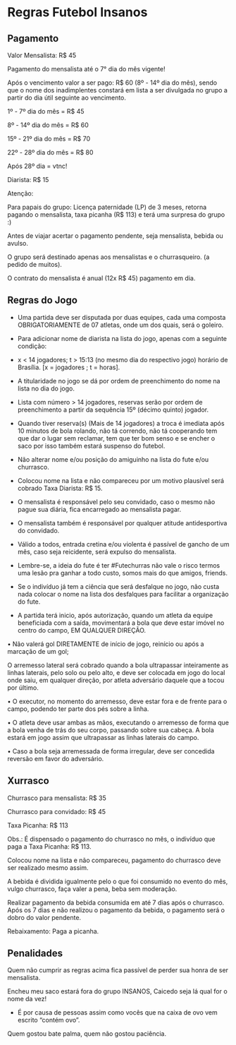 # Regras Futebol Insanos

## Pagamento
Valor Mensalista: R$ 45

Pagamento do mensalista até o 7° dia do mês vigente!

Após o vencimento valor a ser pago: R$ 60 (8º - 14º dia do mês), sendo que o nome dos inadimplentes constará em lista a ser divulgada no grupo a partir do dia útil seguinte ao vencimento.

1º - 7º dia do mês = R$ 45

8º - 14º dia do mês = R$ 60

15º - 21º dia do mês = R$ 70

22º - 28º dia do mês = R$ 80

Após 28º dia = vtnc!

Diarista: R$ 15



Atenção: 

Para papais do grupo: Licença paternidade (LP) de 3 meses, retorna pagando o mensalista, taxa picanha (R$ 113) e terá uma surpresa do grupo :)

Antes de viajar acertar o pagamento pendente, seja mensalista, bebida ou avulso.

O grupo será destinado apenas aos mensalistas e o churrasqueiro. (a pedido de muitos).

O contrato do mensalista é anual (12x R$ 45) pagamento em dia.


## Regras do Jogo

- Uma partida deve ser disputada por duas equipes, cada uma composta
OBRIGATORIAMENTE de 07 atletas, onde um dos quais, será o goleiro.

- Para adicionar nome de diarista na lista do jogo, apenas com a seguinte condição:
- x < 14 jogadores; t > 15:13 (no mesmo dia do respectivo jogo) horário de Brasília. [x = jogadores ;  t = horas].
  
- A titularidade no jogo se dá por ordem de preenchimento do nome na lista no dia do jogo.

- Lista com número > 14 jogadores, reservas serão por ordem de preenchimento a partir da sequência 15º (décimo quinto) jogador. 

- Quando tiver reserva(s) (Mais de 14 jogadores) a troca é imediata após 10 minutos de bola rolando, não tá correndo, não tá cooperando tem que dar o lugar sem reclamar, tem que ter bom senso e se encher o saco por isso também estará suspenso do futebol.
  
- Não alterar nome e/ou posição do amiguinho na lista do fute e/ou churrasco. 

  
- Colocou nome na lista e não compareceu por um motivo plausível será cobrado Taxa Diarista: R$ 15.

- O mensalista é responsável pelo seu convidado, caso o mesmo não pague sua diária, fica encarregado ao mensalista pagar.

- O mensalista também é responsável por qualquer atitude antidesportiva do convidado.

- Válido a todos, entrada cretina e/ou violenta é passível de gancho de um mês, caso seja reicidente, será expulso do mensalista.

- Lembre-se, a ideia do fute é ter #Futechurras não vale o risco termos uma lesão pra ganhar a todo custo, somos mais do que amigos, friends.

- Se o indivíduo já tem a ciência que será desfalque no jogo, não custa nada colocar o nome na lista dos desfalques para facilitar a organização do fute.
  
- A partida terá inicio, após autorização, quando um atleta da equipe
beneficiada com a saída, movimentará a bola que deve estar imóvel no centro
do campo, EM QUALQUER DIREÇÃO.

• Não valerá gol DIRETAMENTE de início de jogo, reinício ou após
a marcação de um gol;

 O arremesso lateral será cobrado quando a bola ultrapassar inteiramente
as linhas laterais, pelo solo ou pelo alto, e deve ser colocada em jogo do local
onde saiu, em qualquer direção, por atleta adversário daquele que a tocou por
último.

• O executor, no momento do arremesso, deve estar fora e de frente
para o campo, podendo ter parte dos pés sobre a linha.

• O atleta deve usar ambas as mãos, executando o arremesso de forma
que a bola venha de trás do seu corpo, passando sobre sua cabeça. A bola
estará em jogo assim que ultrapassar as linhas laterais do campo.

• Caso a bola seja arremessada de forma irregular, deve ser
concedida reversão em favor do adversário.

## Xurrasco
Churrasco para mensalista: R$ 35

Churrasco para convidado: R$ 45

Taxa Picanha: R$ 113

Obs.: É dispensado o pagamento do churrasco no mês, o indivíduo que paga a Taxa Picanha: R$ 113.

Colocou nome na lista e não compareceu, pagamento do churrasco deve ser realizado mesmo assim.

A bebida é dividida igualmente pelo o que foi consumido no evento do mês, vulgo churrasco, faça valer a pena, beba sem moderação.


Realizar pagamento da bebida consumida em até 7 dias após o churrasco.
Após os 7 dias e não realizou o pagamento da bebida, o pagamento será o dobro do valor pendente.

Rebaixamento: Paga a picanha.
  
## Penalidades

Quem não cumprir as regras acima fica passível de perder sua honra de ser mensalista.

Encheu meu saco estará fora do grupo INSANOS, Caicedo seja lá qual for o nome da vez!

- É por causa de pessoas assim como vocês que na caixa de ovo vem escrito “contém ovo”.

Quem gostou bate palma, quem não gostou paciência.
